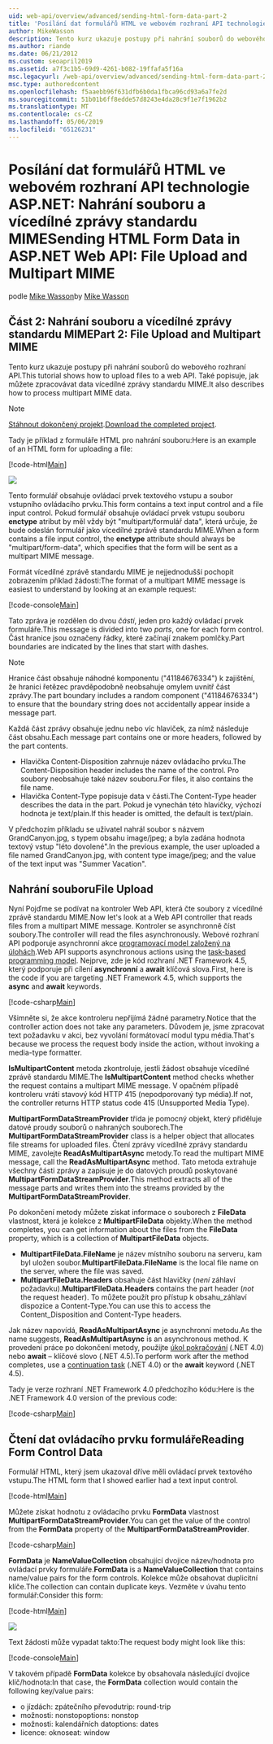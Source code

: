 ```yaml
---
uid: web-api/overview/advanced/sending-html-form-data-part-2
title: 'Posílání dat formulářů HTML ve webovém rozhraní API technologie ASP.NET: Nahrání souboru a vícedílné zprávy standardu MIME – ASP.NET 4.x'
author: MikeWasson
description: Tento kurz ukazuje postupy při nahrání souborů do webového rozhraní API. Také popisuje, jak můžete zpracovávat data vícedílné zprávy standardu MIME.
ms.author: riande
ms.date: 06/21/2012
ms.custom: seoapril2019
ms.assetid: a7f3c1b5-69d9-4261-b082-19ffafa5f16a
msc.legacyurl: /web-api/overview/advanced/sending-html-form-data-part-2
msc.type: authoredcontent
ms.openlocfilehash: f5aaebb96f631dfb6b0da1fbca96cd93a6a7fe2d
ms.sourcegitcommit: 51b01b6ff8edde57d8243e4da28c9f1e7f1962b2
ms.translationtype: MT
ms.contentlocale: cs-CZ
ms.lasthandoff: 05/06/2019
ms.locfileid: "65126231"
---
```

# <a name="sending-html-form-data-in-aspnet-web-api-file-upload-and-multipart-mime"></a><span data-ttu-id="12c0a-104">Posílání dat formulářů HTML ve webovém rozhraní API technologie ASP.NET: Nahrání souboru a vícedílné zprávy standardu MIME</span><span class="sxs-lookup"><span data-stu-id="12c0a-104">Sending HTML Form Data in ASP.NET Web API: File Upload and Multipart MIME</span></span>

<span data-ttu-id="12c0a-105">podle [Mike Wasson](https://github.com/MikeWasson)</span><span class="sxs-lookup"><span data-stu-id="12c0a-105">by [Mike Wasson](https://github.com/MikeWasson)</span></span>

## <a name="part-2-file-upload-and-multipart-mime"></a><span data-ttu-id="12c0a-106">Část 2: Nahrání souboru a vícedílné zprávy standardu MIME</span><span class="sxs-lookup"><span data-stu-id="12c0a-106">Part 2: File Upload and Multipart MIME</span></span>

<span data-ttu-id="12c0a-107">Tento kurz ukazuje postupy při nahrání souborů do webového rozhraní API.</span><span class="sxs-lookup"><span data-stu-id="12c0a-107">This tutorial shows how to upload files to a web API.</span></span> <span data-ttu-id="12c0a-108">Také popisuje, jak můžete zpracovávat data vícedílné zprávy standardu MIME.</span><span class="sxs-lookup"><span data-stu-id="12c0a-108">It also describes how to process multipart MIME data.</span></span>

> [!NOTE]
> <span data-ttu-id="12c0a-109">[Stáhnout dokončený projekt](https://code.msdn.microsoft.com/ASPNET-Web-API-File-Upload-a8c0fb0d).</span><span class="sxs-lookup"><span data-stu-id="12c0a-109">[Download the completed project](https://code.msdn.microsoft.com/ASPNET-Web-API-File-Upload-a8c0fb0d).</span></span>

<span data-ttu-id="12c0a-110">Tady je příklad z formuláře HTML pro nahrání souboru:</span><span class="sxs-lookup"><span data-stu-id="12c0a-110">Here is an example of an HTML form for uploading a file:</span></span>

[!code-html[Main](sending-html-form-data-part-2/samples/sample1.html)]

![](sending-html-form-data-part-2/_static/image1.png)

<span data-ttu-id="12c0a-111">Tento formulář obsahuje ovládací prvek textového vstupu a soubor vstupního ovládacího prvku.</span><span class="sxs-lookup"><span data-stu-id="12c0a-111">This form contains a text input control and a file input control.</span></span> <span data-ttu-id="12c0a-112">Pokud formulář obsahuje ovládací prvek vstupu souboru **enctype** atribut by měl vždy být &quot;multipart/formulář data&quot;, která určuje, že bude odeslán formulář jako vícedílné zprávě standardu MIME.</span><span class="sxs-lookup"><span data-stu-id="12c0a-112">When a form contains a file input control, the **enctype** attribute should always be &quot;multipart/form-data&quot;, which specifies that the form will be sent as a multipart MIME message.</span></span>

<span data-ttu-id="12c0a-113">Formát vícedílné zprávě standardu MIME je nejjednodušší pochopit zobrazením příklad žádosti:</span><span class="sxs-lookup"><span data-stu-id="12c0a-113">The format of a multipart MIME message is easiest to understand by looking at an example request:</span></span>

[!code-console[Main](sending-html-form-data-part-2/samples/sample2.cmd)]

<span data-ttu-id="12c0a-114">Tato zpráva je rozdělen do dvou *částí*, jeden pro každý ovládací prvek formuláře.</span><span class="sxs-lookup"><span data-stu-id="12c0a-114">This message is divided into two *parts*, one for each form control.</span></span> <span data-ttu-id="12c0a-115">Část hranice jsou označeny řádky, které začínají znakem pomlčky.</span><span class="sxs-lookup"><span data-stu-id="12c0a-115">Part boundaries are indicated by the lines that start with dashes.</span></span>

> [!NOTE]
> <span data-ttu-id="12c0a-116">Hranice část obsahuje náhodné komponentu (&quot;41184676334&quot;) k zajištění, že hranici řetězec pravděpodobně neobsahuje omylem uvnitř část zprávy.</span><span class="sxs-lookup"><span data-stu-id="12c0a-116">The part boundary includes a random component (&quot;41184676334&quot;) to ensure that the boundary string does not accidentally appear inside a message part.</span></span>

<span data-ttu-id="12c0a-117">Každá část zprávy obsahuje jednu nebo víc hlaviček, za nímž následuje část obsahu.</span><span class="sxs-lookup"><span data-stu-id="12c0a-117">Each message part contains one or more headers, followed by the part contents.</span></span>

- <span data-ttu-id="12c0a-118">Hlavička Content-Disposition zahrnuje název ovládacího prvku.</span><span class="sxs-lookup"><span data-stu-id="12c0a-118">The Content-Disposition header includes the name of the control.</span></span> <span data-ttu-id="12c0a-119">Pro soubory neobsahuje také název souboru.</span><span class="sxs-lookup"><span data-stu-id="12c0a-119">For files, it also contains the file name.</span></span>
- <span data-ttu-id="12c0a-120">Hlavička Content-Type popisuje data v části.</span><span class="sxs-lookup"><span data-stu-id="12c0a-120">The Content-Type header describes the data in the part.</span></span> <span data-ttu-id="12c0a-121">Pokud je vynechán této hlavičky, výchozí hodnota je text/plain.</span><span class="sxs-lookup"><span data-stu-id="12c0a-121">If this header is omitted, the default is text/plain.</span></span>

<span data-ttu-id="12c0a-122">V předchozím příkladu se uživatel nahrál soubor s názvem GrandCanyon.jpg, s typem obsahu image/jpeg; a byla zadána hodnota textový vstup &quot;léto dovolené&quot;.</span><span class="sxs-lookup"><span data-stu-id="12c0a-122">In the previous example, the user uploaded a file named GrandCanyon.jpg, with content type image/jpeg; and the value of the text input was &quot;Summer Vacation&quot;.</span></span>

## <a name="file-upload"></a><span data-ttu-id="12c0a-123">Nahrání souboru</span><span class="sxs-lookup"><span data-stu-id="12c0a-123">File Upload</span></span>

<span data-ttu-id="12c0a-124">Nyní Pojďme se podívat na kontroler Web API, která čte soubory z vícedílné zprávě standardu MIME.</span><span class="sxs-lookup"><span data-stu-id="12c0a-124">Now let's look at a Web API controller that reads files from a multipart MIME message.</span></span> <span data-ttu-id="12c0a-125">Kontroler se asynchronně číst soubory.</span><span class="sxs-lookup"><span data-stu-id="12c0a-125">The controller will read the files asynchronously.</span></span> <span data-ttu-id="12c0a-126">Webové rozhraní API podporuje asynchronní akce [programovací model založený na úlohách](https://msdn.microsoft.com/library/dd460693.aspx).</span><span class="sxs-lookup"><span data-stu-id="12c0a-126">Web API supports asynchronous actions using the [task-based programming model](https://msdn.microsoft.com/library/dd460693.aspx).</span></span> <span data-ttu-id="12c0a-127">Nejprve, zde je kód rozhraní .NET Framework 4.5, který podporuje při cílení **asynchronní** a **await** klíčová slova.</span><span class="sxs-lookup"><span data-stu-id="12c0a-127">First, here is the code if you are targeting .NET Framework 4.5, which supports the **async** and **await** keywords.</span></span>

[!code-csharp[Main](sending-html-form-data-part-2/samples/sample3.cs)]

<span data-ttu-id="12c0a-128">Všimněte si, že akce kontroleru nepřijímá žádné parametry.</span><span class="sxs-lookup"><span data-stu-id="12c0a-128">Notice that the controller action does not take any parameters.</span></span> <span data-ttu-id="12c0a-129">Důvodem je, jsme zpracovat text požadavku v akci, bez vyvolání formátovací modul typu média.</span><span class="sxs-lookup"><span data-stu-id="12c0a-129">That's because we process the request body inside the action, without invoking a media-type formatter.</span></span>

<span data-ttu-id="12c0a-130">**IsMultipartContent** metoda zkontroluje, jestli žádost obsahuje vícedílné zprávě standardu MIME.</span><span class="sxs-lookup"><span data-stu-id="12c0a-130">The **IsMultipartContent** method checks whether the request contains a multipart MIME message.</span></span> <span data-ttu-id="12c0a-131">V opačném případě kontroleru vrátí stavový kód HTTP 415 (nepodporovaný typ média).</span><span class="sxs-lookup"><span data-stu-id="12c0a-131">If not, the controller returns HTTP status code 415 (Unsupported Media Type).</span></span>

<span data-ttu-id="12c0a-132">**MultipartFormDataStreamProvider** třída je pomocný objekt, který přiděluje datové proudy souborů o nahraných souborech.</span><span class="sxs-lookup"><span data-stu-id="12c0a-132">The **MultipartFormDataStreamProvider** class is a helper object that allocates file streams for uploaded files.</span></span> <span data-ttu-id="12c0a-133">Čtení zprávy vícedílné zprávy standardu MIME, zavolejte **ReadAsMultipartAsync** metody.</span><span class="sxs-lookup"><span data-stu-id="12c0a-133">To read the multipart MIME message, call the **ReadAsMultipartAsync** method.</span></span> <span data-ttu-id="12c0a-134">Tato metoda extrahuje všechny části zprávy a zapisuje je do datových proudů poskytované **MultipartFormDataStreamProvider**.</span><span class="sxs-lookup"><span data-stu-id="12c0a-134">This method extracts all of the message parts and writes them into the streams provided by the **MultipartFormDataStreamProvider**.</span></span>

<span data-ttu-id="12c0a-135">Po dokončení metody můžete získat informace o souborech z **FileData** vlastnost, která je kolekce z **MultipartFileData** objekty.</span><span class="sxs-lookup"><span data-stu-id="12c0a-135">When the method completes, you can get information about the files from the **FileData** property, which is a collection of **MultipartFileData** objects.</span></span>

- <span data-ttu-id="12c0a-136">**MultipartFileData.FileName** je název místního souboru na serveru, kam byl uložen soubor.</span><span class="sxs-lookup"><span data-stu-id="12c0a-136">**MultipartFileData.FileName** is the local file name on the server, where the file was saved.</span></span>
- <span data-ttu-id="12c0a-137">**MultipartFileData.Headers** obsahuje část hlavičky (*není* záhlaví požadavku).</span><span class="sxs-lookup"><span data-stu-id="12c0a-137">**MultipartFileData.Headers** contains the part header (*not* the request header).</span></span> <span data-ttu-id="12c0a-138">To můžete použít pro přístup k obsahu\_záhlaví dispozice a Content-Type.</span><span class="sxs-lookup"><span data-stu-id="12c0a-138">You can use this to access the Content\_Disposition and Content-Type headers.</span></span>

<span data-ttu-id="12c0a-139">Jak název napovídá, **ReadAsMultipartAsync** je asynchronní metodu.</span><span class="sxs-lookup"><span data-stu-id="12c0a-139">As the name suggests, **ReadAsMultipartAsync** is an asynchronous method.</span></span> <span data-ttu-id="12c0a-140">K provedení práce po dokončení metody, použijte [úkol pokračování](https://msdn.microsoft.com/library/ee372288.aspx) (.NET 4.0) nebo **await** – klíčové slovo (.NET 4.5).</span><span class="sxs-lookup"><span data-stu-id="12c0a-140">To perform work after the method completes, use a [continuation task](https://msdn.microsoft.com/library/ee372288.aspx) (.NET 4.0) or the **await** keyword (.NET 4.5).</span></span>

<span data-ttu-id="12c0a-141">Tady je verze rozhraní .NET Framework 4.0 předchozího kódu:</span><span class="sxs-lookup"><span data-stu-id="12c0a-141">Here is the .NET Framework 4.0 version of the previous code:</span></span>

[!code-csharp[Main](sending-html-form-data-part-2/samples/sample4.cs)]

## <a name="reading-form-control-data"></a><span data-ttu-id="12c0a-142">Čtení dat ovládacího prvku formuláře</span><span class="sxs-lookup"><span data-stu-id="12c0a-142">Reading Form Control Data</span></span>

<span data-ttu-id="12c0a-143">Formulář HTML, který jsem ukazoval dříve měli ovládací prvek textového vstupu.</span><span class="sxs-lookup"><span data-stu-id="12c0a-143">The HTML form that I showed earlier had a text input control.</span></span>

[!code-html[Main](sending-html-form-data-part-2/samples/sample5.html)]

<span data-ttu-id="12c0a-144">Můžete získat hodnotu z ovládacího prvku **FormData** vlastnost **MultipartFormDataStreamProvider**.</span><span class="sxs-lookup"><span data-stu-id="12c0a-144">You can get the value of the control from the **FormData** property of the **MultipartFormDataStreamProvider**.</span></span>

[!code-csharp[Main](sending-html-form-data-part-2/samples/sample6.cs?highlight=15)]

<span data-ttu-id="12c0a-145">**FormData** je **NameValueCollection** obsahující dvojice název/hodnota pro ovládací prvky formuláře.</span><span class="sxs-lookup"><span data-stu-id="12c0a-145">**FormData** is a **NameValueCollection** that contains name/value pairs for the form controls.</span></span> <span data-ttu-id="12c0a-146">Kolekce může obsahovat duplicitní klíče.</span><span class="sxs-lookup"><span data-stu-id="12c0a-146">The collection can contain duplicate keys.</span></span> <span data-ttu-id="12c0a-147">Vezměte v úvahu tento formulář:</span><span class="sxs-lookup"><span data-stu-id="12c0a-147">Consider this form:</span></span>

[!code-html[Main](sending-html-form-data-part-2/samples/sample7.html)]

![](sending-html-form-data-part-2/_static/image2.png)

<span data-ttu-id="12c0a-148">Text žádosti může vypadat takto:</span><span class="sxs-lookup"><span data-stu-id="12c0a-148">The request body might look like this:</span></span>

[!code-console[Main](sending-html-form-data-part-2/samples/sample8.cmd)]

<span data-ttu-id="12c0a-149">V takovém případě **FormData** kolekce by obsahovala následující dvojice klíč/hodnota:</span><span class="sxs-lookup"><span data-stu-id="12c0a-149">In that case, the **FormData** collection would contain the following key/value pairs:</span></span>

- <span data-ttu-id="12c0a-150">o jízdách: zpátečního převodu</span><span class="sxs-lookup"><span data-stu-id="12c0a-150">trip: round-trip</span></span>
- <span data-ttu-id="12c0a-151">možnosti: nonstop</span><span class="sxs-lookup"><span data-stu-id="12c0a-151">options: nonstop</span></span>
- <span data-ttu-id="12c0a-152">možnosti: kalendářních dat</span><span class="sxs-lookup"><span data-stu-id="12c0a-152">options: dates</span></span>
- <span data-ttu-id="12c0a-153">licence: okno</span><span class="sxs-lookup"><span data-stu-id="12c0a-153">seat: window</span></span>
